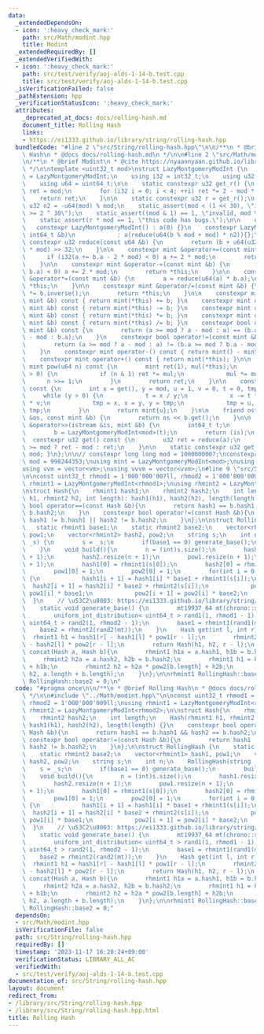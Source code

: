 ```yaml
---
data:
  _extendedDependsOn:
  - icon: ':heavy_check_mark:'
    path: src/Math/modint.hpp
    title: Modint
  _extendedRequiredBy: []
  _extendedVerifiedWith:
  - icon: ':heavy_check_mark:'
    path: src/test/verify/aoj-alds-1-14-b.test.cpp
    title: src/test/verify/aoj-alds-1-14-b.test.cpp
  _isVerificationFailed: false
  _pathExtension: hpp
  _verificationStatusIcon: ':heavy_check_mark:'
  attributes:
    _deprecated_at_docs: docs/rolling-hash.md
    document_title: Rolling Hash
    links:
    - https://ei1333.github.io/library/string/rolling-hash.hpp
  bundledCode: "#line 2 \"src/String/rolling-hash.hpp\"\n\n/**\n * @brief Rolling\
    \ Hash\n * @docs docs/rolling-hash.md\n */\n\n#line 2 \"src/Math/modint.hpp\"\n\
    \n/**\n * @brief Modint\n * @cite https://nyaannyaan.github.io/library/modint/modint.hpp\n\
    \ */\n\ntemplate <uint32_t mod>\nstruct LazyMontgomeryModInt {\n    using mint\
    \ = LazyMontgomeryModInt;\n    using i32 = int32_t;\n    using u32 = uint32_t;\n\
    \    using u64 = uint64_t;\n\n    static constexpr u32 get_r() {\n        u32\
    \ ret = mod;\n        for (i32 i = 0; i < 4; ++i) ret *= 2 - mod * ret;\n    \
    \    return ret;\n    }\n\n    static constexpr u32 r = get_r();\n    static constexpr\
    \ u32 n2 = -u64(mod) % mod;\n    static_assert(mod < (1 << 30), \"invalid, mod\
    \ >= 2 ^ 30\");\n    static_assert((mod & 1) == 1, \"invalid, mod % 2 == 0\");\n\
    \    static_assert(r * mod == 1, \"this code has bugs.\");\n\n    u32 a;\n\n \
    \   constexpr LazyMontgomeryModInt() : a(0) {}\n    constexpr LazyMontgomeryModInt(const\
    \ int64_t &b)\n            : a(reduce(u64(b % mod + mod) * n2)){};\n\n    static\
    \ constexpr u32 reduce(const u64 &b) {\n        return (b + u64(u32(b) * u32(-r))\
    \ * mod) >> 32;\n    }\n\n    constexpr mint &operator+=(const mint &b) {\n  \
    \      if (i32(a += b.a - 2 * mod) < 0) a += 2 * mod;\n        return *this;\n\
    \    }\n\n    constexpr mint &operator-=(const mint &b) {\n        if (i32(a -=\
    \ b.a) < 0) a += 2 * mod;\n        return *this;\n    }\n\n    constexpr mint\
    \ &operator*=(const mint &b) {\n        a = reduce(u64(a) * b.a);\n        return\
    \ *this;\n    }\n\n    constexpr mint &operator/=(const mint &b) {\n        *this\
    \ *= b.inverse();\n        return *this;\n    }\n\n    constexpr mint operator+(const\
    \ mint &b) const { return mint(*this) += b; }\n    constexpr mint operator-(const\
    \ mint &b) const { return mint(*this) -= b; }\n    constexpr mint operator*(const\
    \ mint &b) const { return mint(*this) *= b; }\n    constexpr mint operator/(const\
    \ mint &b) const { return mint(*this) /= b; }\n    constexpr bool operator==(const\
    \ mint &b) const {\n        return (a >= mod ? a - mod : a) == (b.a >= mod ? b.a\
    \ - mod : b.a);\n    }\n    constexpr bool operator!=(const mint &b) const {\n\
    \        return (a >= mod ? a - mod : a) != (b.a >= mod ? b.a - mod : b.a);\n\
    \    }\n    constexpr mint operator-() const { return mint() - mint(*this); }\n\
    \    constexpr mint operator+() const { return mint(*this); }\n\n    constexpr\
    \ mint pow(u64 n) const {\n        mint ret(1), mul(*this);\n        while (n\
    \ > 0) {\n            if (n & 1) ret *= mul;\n            mul *= mul;\n      \
    \      n >>= 1;\n        }\n        return ret;\n    }\n\n    constexpr mint inverse()\
    \ const {\n        int x = get(), y = mod, u = 1, v = 0, t = 0, tmp = 0;\n   \
    \     while (y > 0) {\n            t = x / y;\n            x -= t * y, u -= t\
    \ * v;\n            tmp = x, x = y, y = tmp;\n            tmp = u, u = v, v =\
    \ tmp;\n        }\n        return mint{u};\n    }\n\n    friend ostream &operator<<(ostream\
    \ &os, const mint &b) {\n        return os << b.get();\n    }\n\n    friend istream\
    \ &operator>>(istream &is, mint &b) {\n        int64_t t;\n        is >> t;\n\
    \        b = LazyMontgomeryModInt<mod>(t);\n        return (is);\n    }\n\n  \
    \  constexpr u32 get() const {\n        u32 ret = reduce(a);\n        return ret\
    \ >= mod ? ret - mod : ret;\n    }\n\n    static constexpr u32 get_mod() { return\
    \ mod; }\n};\n\n// constexpr long long mod = 1000000007;\nconstexpr long long\
    \ mod = 998244353;\nusing mint = LazyMontgomeryModInt<mod>;\nusing vm = vector<mint>;\n\
    using vvm = vector<vm>;\nusing vvvm = vector<vvm>;\n#line 9 \"src/String/rolling-hash.hpp\"\
    \n\nconst uint32_t rhmod1 = 1'000'000'007ll, rhmod2 = 1'000'000'009ll;\nusing\
    \ rhmint1 = LazyMontgomeryModInt<rhmod1>;\nusing rhmint2 = LazyMontgomeryModInt<rhmod2>;\n\
    \nstruct Hash{\n    rhmint1 hash1;\n    rhmint2 hash2;\n    int length;\n    Hash(rhmint1\
    \ h1, rhmint2 h2, int length): hash1(h1), hash2(h2), length(length) {}\n    constexpr\
    \ bool operator==(const Hash &b){\n        return hash1 == b.hash1 && hash2 ==\
    \ b.hash2;\n    }\n    constexpr bool operator!=(const Hash &b){\n        return\
    \ hash1 != b.hash1 || hash2 != b.hash2;\n    }\n};\n\nstruct RollingHash {\n \
    \   static rhmint1 base1;\n    static rhmint2 base2;\n    vector<rhmint1> hash1,\
    \ pow1;\n    vector<rhmint2> hash2, pow2;\n    string s;\n    int n;\n    RollingHash(string\
    \ _s) {\n        s = _s;\n        if(base1 == 0) generate_base();\n        build();\n\
    \    }\n    void build(){\n        n = (int)s.size();\n        hash1.resize(n\
    \ + 1);\n        hash2.resize(n + 1);\n        pow1.resize(n + 1);\n        pow2.resize(n\
    \ + 1);\n        hash1[0] = rhmint1(s[0]);\n        hash2[0] = rhmint2(s[0]);\n\
    \        pow1[0] = 1;\n        pow2[0] = 1;\n        for(int i = 0; i < n; ++i)\
    \ {\n            hash1[i + 1] = hash1[i] * base1 + rhmint1(s[i]);\n          \
    \  hash2[i + 1] = hash2[i] * base2 + rhmint2(s[i]);\n            pow1[i + 1] =\
    \ pow1[i] * base1;\n            pow2[i + 1] = pow2[i] * base2;\n        }\n  \
    \  }\n    // \u53C2\u8003: https://ei1333.github.io/library/string/rolling-hash.hpp\n\
    \    static void generate_base() {\n        mt19937_64 mt(chrono::steady_clock::now().time_since_epoch().count());\n\
    \        uniform_int_distribution< uint64_t > rand1(1, rhmod1 - 1);\n        uniform_int_distribution<\
    \ uint64_t > rand2(1, rhmod2 - 1);\n        base1 = rhmint1(rand1(mt));\n    \
    \    base2 = rhmint2(rand2(mt));\n    }\n    Hash get(int l, int r) {\n      \
    \  rhmint1 h1 = hash1[r] - hash1[l] * pow1[r - l];\n        rhmint2 h2 = hash2[r]\
    \ - hash2[l] * pow2[r - l];\n        return Hash(h1, h2, r - l);\n    }\n    Hash\
    \ concat(Hash a, Hash b){\n        rhmint1 h1a = a.hash1, h1b = b.hash1;\n   \
    \     rhmint2 h2a = a.hash2, h2b = b.hash2;\n        rhmint1 h1 = h1a * pow1[b.length]\
    \ + h1b;\n        rhmint2 h2 = h2a * pow2[b.length] + h2b;\n        return Hash(h1,\
    \ h2, a.length + b.length);\n    }\n};\n\nrhmint1 RollingHash::base1 = 0;\nrhmint2\
    \ RollingHash::base2 = 0;\n"
  code: "#pragma once\n\n/**\n * @brief Rolling Hash\n * @docs docs/rolling-hash.md\n\
    \ */\n\n#include \"../Math/modint.hpp\"\n\nconst uint32_t rhmod1 = 1'000'000'007ll,\
    \ rhmod2 = 1'000'000'009ll;\nusing rhmint1 = LazyMontgomeryModInt<rhmod1>;\nusing\
    \ rhmint2 = LazyMontgomeryModInt<rhmod2>;\n\nstruct Hash{\n    rhmint1 hash1;\n\
    \    rhmint2 hash2;\n    int length;\n    Hash(rhmint1 h1, rhmint2 h2, int length):\
    \ hash1(h1), hash2(h2), length(length) {}\n    constexpr bool operator==(const\
    \ Hash &b){\n        return hash1 == b.hash1 && hash2 == b.hash2;\n    }\n   \
    \ constexpr bool operator!=(const Hash &b){\n        return hash1 != b.hash1 ||\
    \ hash2 != b.hash2;\n    }\n};\n\nstruct RollingHash {\n    static rhmint1 base1;\n\
    \    static rhmint2 base2;\n    vector<rhmint1> hash1, pow1;\n    vector<rhmint2>\
    \ hash2, pow2;\n    string s;\n    int n;\n    RollingHash(string _s) {\n    \
    \    s = _s;\n        if(base1 == 0) generate_base();\n        build();\n    }\n\
    \    void build(){\n        n = (int)s.size();\n        hash1.resize(n + 1);\n\
    \        hash2.resize(n + 1);\n        pow1.resize(n + 1);\n        pow2.resize(n\
    \ + 1);\n        hash1[0] = rhmint1(s[0]);\n        hash2[0] = rhmint2(s[0]);\n\
    \        pow1[0] = 1;\n        pow2[0] = 1;\n        for(int i = 0; i < n; ++i)\
    \ {\n            hash1[i + 1] = hash1[i] * base1 + rhmint1(s[i]);\n          \
    \  hash2[i + 1] = hash2[i] * base2 + rhmint2(s[i]);\n            pow1[i + 1] =\
    \ pow1[i] * base1;\n            pow2[i + 1] = pow2[i] * base2;\n        }\n  \
    \  }\n    // \u53C2\u8003: https://ei1333.github.io/library/string/rolling-hash.hpp\n\
    \    static void generate_base() {\n        mt19937_64 mt(chrono::steady_clock::now().time_since_epoch().count());\n\
    \        uniform_int_distribution< uint64_t > rand1(1, rhmod1 - 1);\n        uniform_int_distribution<\
    \ uint64_t > rand2(1, rhmod2 - 1);\n        base1 = rhmint1(rand1(mt));\n    \
    \    base2 = rhmint2(rand2(mt));\n    }\n    Hash get(int l, int r) {\n      \
    \  rhmint1 h1 = hash1[r] - hash1[l] * pow1[r - l];\n        rhmint2 h2 = hash2[r]\
    \ - hash2[l] * pow2[r - l];\n        return Hash(h1, h2, r - l);\n    }\n    Hash\
    \ concat(Hash a, Hash b){\n        rhmint1 h1a = a.hash1, h1b = b.hash1;\n   \
    \     rhmint2 h2a = a.hash2, h2b = b.hash2;\n        rhmint1 h1 = h1a * pow1[b.length]\
    \ + h1b;\n        rhmint2 h2 = h2a * pow2[b.length] + h2b;\n        return Hash(h1,\
    \ h2, a.length + b.length);\n    }\n};\n\nrhmint1 RollingHash::base1 = 0;\nrhmint2\
    \ RollingHash::base2 = 0;"
  dependsOn:
  - src/Math/modint.hpp
  isVerificationFile: false
  path: src/String/rolling-hash.hpp
  requiredBy: []
  timestamp: '2023-11-17 16:20:24+09:00'
  verificationStatus: LIBRARY_ALL_AC
  verifiedWith:
  - src/test/verify/aoj-alds-1-14-b.test.cpp
documentation_of: src/String/rolling-hash.hpp
layout: document
redirect_from:
- /library/src/String/rolling-hash.hpp
- /library/src/String/rolling-hash.hpp.html
title: Rolling Hash
---
```

